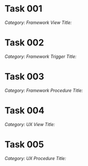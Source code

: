 
# Task 001
*Category: Framework View*
*Title:*

# Task 002
*Category: Framework Trigger*
*Title:*

# Task 003
*Category: Framework Procedure*
*Title:*

# Task 004
*Category: UX View*
*Title:*

# Task 005
*Category: UX Procedure*
*Title:*

